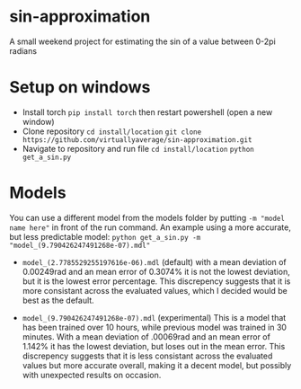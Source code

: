 # sin-approximation 
A small weekend project for estimating the sin of a value between 0-2pi radians
    
# Setup on windows
* Install torch ```pip install torch``` then restart powershell (open a new window)
* Clone repository ```cd install/location``` ```git clone https://github.com/virtuallyaverage/sin-approximation.git```
* Navigate to repository and run file ```cd install/location``` ```python get_a_sin.py```

# Models

You can use a different model from the models folder by putting ``-m "model name here"`` in front of the run command. An example using a more accurate, but less predictable model: ```python get_a_sin.py -m "model_(9.790426247491268e-07).mdl"```

* ```model_(2.7785529255197616e-06).mdl``` (default) with a mean deviation of 0.00249rad and an mean error of 0.3074% it is not the lowest deviation, but it is the lowest error percentage. This discrepency suggests that it is more consistant across the evaluated values, which I decided would be best as the default.

* ```model_(9.790426247491268e-07).mdl``` (experimental) This is a model that has been trained over 10 hours, while previous model was trained in 30 minutes. With a mean deviation of .00069rad and an mean error of 1.142% it has the lowest deviation, but loses out in the mean error. This discrepency suggests that it is less consistant across the evaluated values but more accurate overall, making it a decent model, but possibly with unexpected results on occasion.
